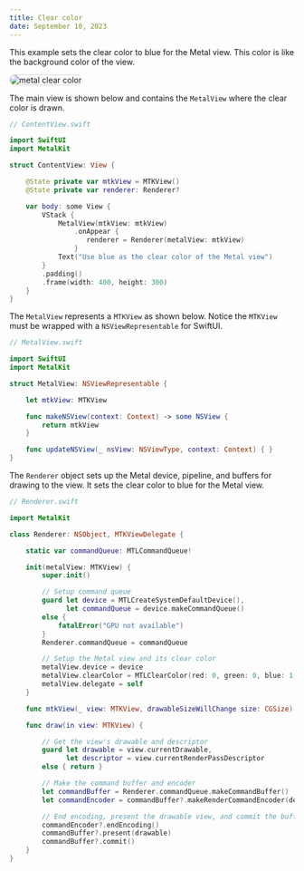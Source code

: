 ```yaml
---
title: Clear color
date: September 10, 2023
---
```


This example sets the clear color to blue for the Metal view. This color is like the background color of the view.

<img src="../assets/images/metal-clear.png" style="max-width:400px;border:1px solid lightgrey;border-radius:12px;" alt="metal clear color">

The main view is shown below and contains the `MetalView` where the clear color is drawn.

```swift
// ContentView.swift

import SwiftUI
import MetalKit

struct ContentView: View {

    @State private var mtkView = MTKView()
    @State private var renderer: Renderer?

    var body: some View {
        VStack {
            MetalView(mtkView: mtkView)
                .onAppear {
                   renderer = Renderer(metalView: mtkView)
                }
            Text("Use blue as the clear color of the Metal view")
        }
        .padding()
        .frame(width: 400, height: 300)
    }
}
```

The `MetalView` represents a `MTKView` as shown below. Notice the `MTKView` must be wrapped with a `NSViewRepresentable` for SwiftUI.

```swift
// MetalView.swift

import SwiftUI
import MetalKit

struct MetalView: NSViewRepresentable {

    let mtkView: MTKView

    func makeNSView(context: Context) -> some NSView {
        return mtkView
    }

    func updateNSView(_ nsView: NSViewType, context: Context) { }
}
```

The `Renderer` object sets up the Metal device, pipeline, and buffers for drawing to the view. It sets the clear color to blue for the Metal view.

```swift
// Renderer.swift

import MetalKit

class Renderer: NSObject, MTKViewDelegate {

    static var commandQueue: MTLCommandQueue!

    init(metalView: MTKView) {
        super.init()

        // Setup command queue
        guard let device = MTLCreateSystemDefaultDevice(),
              let commandQueue = device.makeCommandQueue()
        else {
            fatalError("GPU not available")
        }
        Renderer.commandQueue = commandQueue

        // Setup the Metal view and its clear color
        metalView.device = device
        metalView.clearColor = MTLClearColor(red: 0, green: 0, blue: 1, alpha: 1)
        metalView.delegate = self
    }

    func mtkView(_ view: MTKView, drawableSizeWillChange size: CGSize) { }

    func draw(in view: MTKView) {

        // Get the view's drawable and descriptor
        guard let drawable = view.currentDrawable,
              let descriptor = view.currentRenderPassDescriptor
        else { return }

        // Make the command buffer and encoder
        let commandBuffer = Renderer.commandQueue.makeCommandBuffer()
        let commandEncoder = commandBuffer?.makeRenderCommandEncoder(descriptor: descriptor)

        // End encoding, present the drawable view, and commit the buffer
        commandEncoder?.endEncoding()
        commandBuffer?.present(drawable)
        commandBuffer?.commit()
    }
}
```
